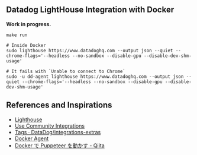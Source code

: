 ## Datadog LightHouse Integration with Docker

**Work in progress.**

```shell
make run

# Inside Docker
sudo lighthouse https://www.datadoghq.com --output json --quiet --chrome-flags='--headless --no-sandbox --disable-gpu --disable-dev-shm-usage'

# It fails with `Unable to connect to Chrome`
sudo -u dd-agent lighthouse https://www.datadoghq.com --output json --quiet --chrome-flags='--headless --no-sandbox --disable-gpu --disable-dev-shm-usage'
```

## References and Inspirations

- [Lighthouse](https://docs.datadoghq.com/integrations/lighthouse/)
- [Use Community Integrations](https://docs.datadoghq.com/agent/guide/use-community-integrations/?tab=docker)
- [Tags · DataDog/integrations\-extras](https://github.com/DataDog/integrations-extras/tags)
- [Docker Agent](https://docs.datadoghq.com/agent/docker/?tab=standard)
- [Docker で Puppeteer を動かす \- Qiita](https://qiita.com/athagi/items/305f55bc140683d3dca7)
